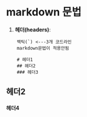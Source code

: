 # markdown 문법 
1. **헤더(headers)**:
```
    백틱(`) <---3개 코드라인
    markdown문법이 적용안됨

    # 헤더1
    ## 헤더2
    ### 헤더3
```
## 헤더2
#### 헤더4